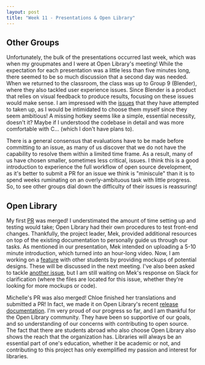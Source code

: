 ```yaml
---
layout: post
title: "Week 11 - Presentations & Open Library" 
---
```


## Other Groups 

Unfortunately, the bulk of the presentations occurred last week, which was when my groupmates and I were at Open Library's meeting! While the expectation for each presentation was a little less than five minutes long, there seemed to be so much discussion that a second day was needed. When we returned to the classroom, the class was up to Group 9 (Blender), where they also tackled user experience issues. Since Blender is a product that relies on visual feedback to produce results, focusing on these issues would make sense. I am impressed with the [issues](https://github.com/ossd-sp22/wiki/wiki/Group-9,-Blender#april-18-meeting) that they have attempted to taken up, as I would be intimidated to choose them myself since they seem ambitious! A missing hotkey seems like a simple, essential necessity, doesn't it? Maybe if I understood the codebase in detail and was more comfortable with C... (which I don't have plans to). 

There is a general consensus that evaluations have to be made before committing to an issue, as many of us discover that we do not have the capability to resolve them within a limited time frame. As a result, many of us have chosen smaller, sometimes less critical, issues. I think this is a good introduction to experience the full workflow of open source development, as it's better to submit a PR for an issue we think is "miniscule" than it is to spend weeks ruminating on an overly-ambituous task with little progress. So, to see other groups dial down the difficulty of their issues is reassuring!

## Open Library

My first [PR](https://github.com/internetarchive/openlibrary/pull/6451) was merged! I understimated the amount of time setting up and testing would take; Open Library had their own procedures to test front-end changes. Thankfully, the project leader, Mek, provided additional resources on top of the existing documentation to personally guide us through our tasks. As mentioned in our presentation, Mek intended on uploading a 5-10 minute introduction, which turned into an hour-long video. Now, I am working on a [feature](https://github.com/internetarchive/openlibrary/issues/6054#issuecomment-1106822620) with other students by providing mockups of potential designs. These will be discussed in the next meeting. I've also been asked to tackle [another issue](https://github.com/internetarchive/openlibrary/issues/6462#issuecomment-1105497999), but I am still waiting on Mek's response on Slack for clarification (where the files are located for this issue, whether they're looking for more mockups or code). 

Michelle's PR was also merged! Chloe finished her translations and submitted a PR! In fact, we made it on Open Library's recent [release documentation](https://github.com/internetarchive/openlibrary/releases/tag/deploy-2022-04-21). I'm very proud of our progress so far, and I am thankful for the Open Library community. They have been so supportive of our goals, and so understanding of our concerns with contributing to open source. The fact that there are students abroad who also choose Open Library also shows the reach that the organization has. Libraries will always be an essential part of one's education, whether it be academic or not, and contributing to this project has only exemplified my passion and interest for libraries. 
